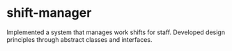 # shift-manager
Implemented a system that manages work shifts for staff. Developed design principles through abstract classes and interfaces.
